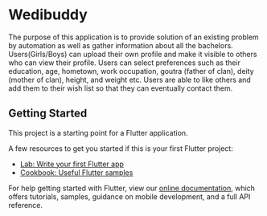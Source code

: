 # Wedibuddy

The purpose of this application is to provide solution of an existing problem by automation as well as gather information about all the bachelors.
Users(Girls/Boys) can upload their own profile and make it visible to others who can view their profile. Users can select preferences such as their education, age, hometown, work occupation, goutra (father of clan), deity (mother of clan), height, and weight etc. Users are able to like others and add them to their wish list so that they can eventually contact them.

## Getting Started

This project is a starting point for a Flutter application.

A few resources to get you started if this is your first Flutter project:

- [Lab: Write your first Flutter app](https://flutter.dev/docs/get-started/codelab)
- [Cookbook: Useful Flutter samples](https://flutter.dev/docs/cookbook)

For help getting started with Flutter, view our
[online documentation](https://flutter.dev/docs), which offers tutorials,
samples, guidance on mobile development, and a full API reference.
